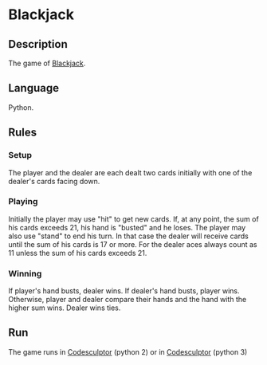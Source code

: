 # Blackjack

## Description

The game of [Blackjack](https://en.wikipedia.org/wiki/Blackjack).

## Language

Python.

## Rules

### Setup

The player and the dealer are each dealt two cards initially with one
of the dealer's cards facing down.

### Playing

Initially the player may use "hit" to get new cards. If, at any point,
the sum of his cards exceeds 21, his hand is "busted" and he loses.
The player may also use "stand" to end his turn. In that case the dealer will
receive cards until the sum of his cards is 17 or more. For the dealer aces
always count as 11 unless the sum of his cards exceeds 21.

### Winning

If player's hand busts, dealer wins.
If dealer's hand busts, player wins.
Otherwise, player and dealer compare their hands and the hand
with the higher sum wins. Dealer wins ties.

## Run

The game runs in [Codesculptor](http://www.codeskulptor.org/) (python 2) or in [Codesculptor](https://py3.codeskulptor.org/) (python 3)
